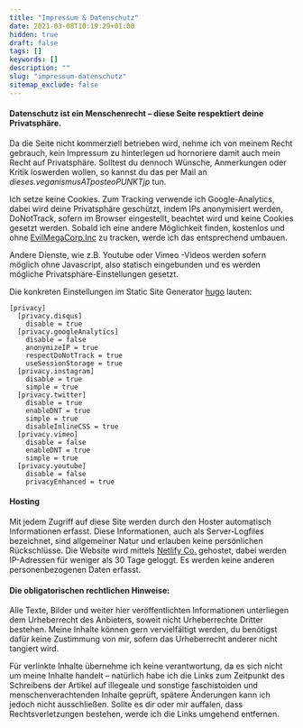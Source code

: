 ```yaml
---
title: "Impressum & Datenschutz"
date: 2021-03-08T10:19:29+01:00
hidden: true
draft: false
tags: []
keywords: []
description: ""
slug: "impressum-datenschutz"
sitemap_exclude: false
---
```


#### Datenschutz ist ein Menschenrecht – diese Seite respektiert deine Privatsphäre. 
Da die Seite nicht kommerziell betrieben wird, nehme ich von meinem Recht gebrauch, kein Impressum zu hinterlegen ud hornoriere damit auch mein Recht auf Privatsphäre. Solltest du dennoch Wünsche, Anmerkungen oder Kritik loswerden wollen, so kannst du das per Mail an *dieses.veganismusATposteoPUNKTjp* tun.

Ich setze keine Cookies. Zum Tracking verwende ich Google-Analytics, dabei wird deine Privatsphäre geschützt, indem IPs anonymisiert werden, DoNotTrack, sofern im Browser eingestellt, beachtet wird und keine Cookies gesetzt werden. Sobald ich eine andere Möglichkeit finden, kostenlos und ohne [EvilMegaCorp.Inc](https://analytics.google.com/) zu tracken, werde ich das entsprechend umbauen.

Andere Dienste, wie z.B. Youtube oder Vimeo -Videos werden sofern möglich ohne Javascript, also statisch eingebunden und es werden mögliche Privatsphäre-Einstellungen gesetzt. 

Die konkreten Einstellungen im Static Site Generator [hugo](https://gohugo.io/about/hugo-and-gdpr/) lauten:

``````
[privacy]
  [privacy.disqus]
    disable = true
  [privacy.googleAnalytics]
    disable = false
    anonymizeIP = true
    respectDoNotTrack = true
    useSessionStorage = true
  [privacy.instagram]
    disable = true
    simple = true
  [privacy.twitter]
    disable = true
    enableDNT = true
    simple = true
    disableInlineCSS = true
  [privacy.vimeo]
    disable = false
    enableDNT = true
    simple = true
  [privacy.youtube]
    disable = false
    privacyEnhanced = true

``````

#### Hosting
Mit jedem Zugriff auf diese Site werden durch den Hoster automatisch Informationen erfasst. Diese Informationen, auch als Server-Logfiles bezeichnet, sind allgemeiner Natur und erlauben keine persönlichen Rückschlüsse. Die Website wird mittels [Netlify Co.](https://www.netlify.com/gdpr-ccpa) gehostet, dabei werden IP-Adressen für weniger als 30 Tage geloggt. Es werden keine anderen personenbezogenen Daten erfasst.


#### Die obligatorischen rechtlichen Hinweise:
Alle Texte, Bilder und weiter hier veröffentlichten Informationen unterliegen dem Urheberrecht des Anbieters, soweit nicht Urheberrechte Dritter bestehen. Meine Inhalte können gern vervielfältigt werden, du benötigst dafür keine Zustimmung von mir, sofern das Urheberrecht anderer nicht tangiert wird.

Für verlinkte Inhalte übernehme ich keine verantwortung, da es sich nicht um meine Inhalte handelt – natürlich habe ich die Links zum Zeitpunkt des Schreibens der Artikel auf illegeale und sonstige faschistoiden und menschenverachtenden Inhalte geprüft, spätere Änderungen kann ich jedoch nicht ausschließen. Sollte es dir oder mir auffalen, dass Rechtsverletzungen bestehen, werde ich die Links umgehend entfernen.



